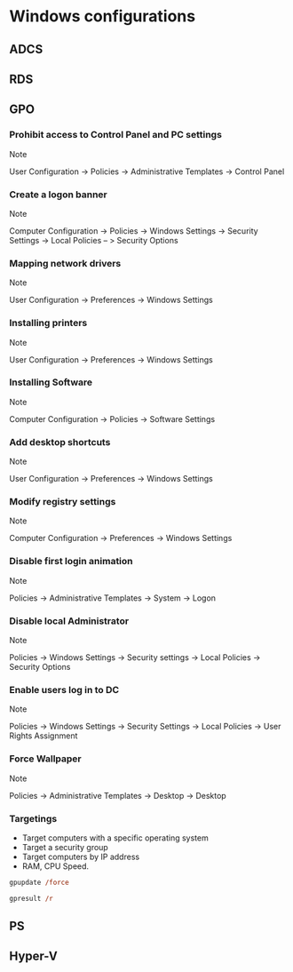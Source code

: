 # Windows configurations

## ADCS

## RDS

## GPO

### Prohibit access to Control Panel and PC settings

> [!NOTE]
> User Configuration -> Policies -> Administrative Templates -> Control Panel

### Create a logon banner

> [!NOTE]
> Computer Configuration -> Policies -> Windows Settings -> Security Settings -> Local Policies – > Security Options

### Mapping network drivers

> [!NOTE]
> User Configuration -> Preferences -> Windows Settings

### Installing printers

> [!NOTE]
> User Configuration -> Preferences -> Windows Settings

### Installing Software

> [!NOTE]
> Computer Configuration -> Policies -> Software Settings

### Add desktop shortcuts

> [!NOTE]
> User Configuration -> Preferences -> Windows Settings

### Modify registry settings

> [!NOTE]
> Computer Configuration -> Preferences -> Windows Settings

### Disable first login animation

> [!NOTE]
> Policies -> Administrative Templates -> System -> Logon

### Disable local Administrator

> [!NOTE]
> Policies -> Windows Settings -> Security settings -> Local Policies -> Security Options

### Enable users log in to DC

> [!NOTE]
> Policies -> Windows Settings -> Security Settings -> Local Policies -> User Rights Assignment

### Force Wallpaper

> [!NOTE]
> Policies -> Administrative Templates -> Desktop -> Desktop

### Targetings

- Target computers with a specific operating system
- Target a security group
- Target computers by IP address
- RAM, CPU Speed.

```ps
gpupdate /force

gpresult /r
```

## PS

## Hyper-V
